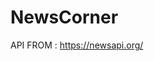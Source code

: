 # NewsCorner

API FROM : https://newsapi.org/



<a href="https://drive.google.com/open?id=1634eHMgxamgh7hjSSt3pJznKjg4rveT9"><img src="https://i.imgflip.com/23xk40.gif" title=""/></a>



